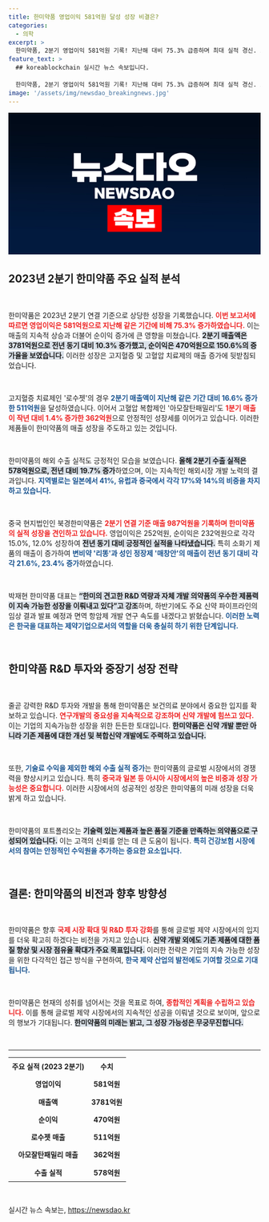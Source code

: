```yaml
---
title: 한미약품 영업이익 581억원 달성 성장 비결은?
categories:
  - 의학
excerpt: >
  한미약품, 2분기 영업이익 581억원 기록! 지난해 대비 75.3% 급증하며 최대 실적 경신. 고지혈증치료제 로수젯도 매출 상승, 하반기 신약 기대감에 찬사 이어져! 클릭해서 자세히 확인해보세요!
feature_text: >
  ## koreablockchain 실시간 뉴스 속보입니다.

  한미약품, 2분기 영업이익 581억원 기록! 지난해 대비 75.3% 급증하며 최대 실적 경신. 고지혈증치료제 로수젯도 매출 상승, 하반기 신약 기대감에 찬사 이어져! 클릭해서 자세히 확인해보세요!
image: '/assets/img/newsdao_breakingnews.jpg'
---
```


<p><img src="/assets/img/newsdao_breakingnews.jpg" alt="koreablockchain 속보" /></p>

<h2 data-ke-size="size26">2023년 2분기 한미약품 주요 실적 분석</h2>

<p data-ke-size="size16">&nbsp;</p>

<p>한미약품은 2023년 2분기 연결 기준으로 상당한 성장을 기록했습니다. <b><span style="color: #ee2323;">이번 보고서에 따르면 영업이익은 581억원으로 지난해 같은 기간에 비해 75.3% 증가하였습니다.</span></b> 이는 매출의 지속적 상승과 더불어 순이익 증가에 큰 영향을 미쳤습니다. <b><span style="background-color: #21538527;">2분기 매출액은 3781억원으로 전년 동기 대비 10.3% 증가했고, 순이익은 470억원으로 150.6%의 증가율을 보였습니다.</span></b> 이러한 성장은 고지혈증 및 고혈압 치료제의 매출 증가에 뒷받침되었습니다.</p>

<p data-ke-size="size16">&nbsp;</p>

<p>고지혈증 치료제인 '로수젯'의 경우 <b><span style="color: #1a5490;">2분기 매출액이 지난해 같은 기간 대비 16.6% 증가한 511억원</span></b>을 달성하였습니다. 이어서 고혈압 복합제인 '아모잘탄패밀리'도 <b><span style="color: #ee2323;">1분기 매출이 작년 대비 1.4% 증가한 362억원</span></b>으로 안정적인 성장세를 이어가고 있습니다. 이러한 제품들이 한미약품의 매출 성장을 주도하고 있는 것입니다.</p>

<p data-ke-size="size16">&nbsp;</p>

<p>한미약품의 해외 수출 실적도 긍정적인 모습을 보였습니다. <b><span style="background-color: #21538527;">올해 2분기 수출 실적은 578억원으로, 전년 대비 19.7% 증가</span></b>하였으며, 이는 지속적인 해외시장 개발 노력의 결과입니다. <b><span style="color: #1a5490;">지역별로는 일본에서 41%, 유럽과 중국에서 각각 17%와 14%의 비중을 차지하고 있습니다.</span></b></p>

<p data-ke-size="size16">&nbsp;</p>

<p>중국 현지법인인 북경한미약품은 <b><span style="color: #ee2323;">2분기 연결 기준 매출 987억원을 기록하며 한미약품의 실적 성장을 견인하고 있습니다.</span></b> 영업이익은 252억원, 순이익은 232억원으로 각각 15.0%, 12.0% 성장하여 <b><span style="background-color: #21538527;">전년 동기 대비 긍정적인 실적을 나타냈습니다.</span></b> 특히 소화기 제품의 매출이 증가하여 <b><span style="color: #1a5490;">변비약 '리똥'과 성인 정장제 '매창안'의 매출이 전년 동기 대비 각각 21.6%, 23.4% 증가</span></b>하였습니다.</p>

<p data-ke-size="size16">&nbsp;</p>

<p>박재현 한미약품 대표는 <b><span style="background-color: #21538527;">“한미의 견고한 R&amp;D 역량과 자체 개발 의약품의 우수한 제품력이 지속 가능한 성장을 이뤄내고 있다”고 강조</span></b>하며, 하반기에도 주요 신약 파이프라인의 임상 결과 발표 예정과 면역 항암제 개발 연구 속도를 내겠다고 밝혔습니다. <b><span style="color: #1a5490;">이러한 노력은 한국을 대표하는 제약기업으로서의 역할을 더욱 충실히 하기 위한 단계입니다.</span></b></p>

<p data-ke-size="size16">&nbsp;</p>

<h2 data-ke-size="size26">한미약품 R&D 투자와 중장기 성장 전략</h2>

<p data-ke-size="size16">&nbsp;</p>

<p>줄곧 강력한 R&amp;D 투자와 개발을 통해 한미약품은 보건의료 분야에서 중요한 입지를 확보하고 있습니다. <b><span style="color: #ee2323;">연구개발의 중요성을 지속적으로 강조하며 신약 개발에 힘쓰고 있다.</span></b> 이는 기업의 지속가능한 성장을 위한 든든한 토대입니다. <b><span style="background-color: #21538527;">한미약품은 신약 개발 뿐만 아니라 기존 제품에 대한 개선 및 복합신약 개발에도 주력하고 있습니다.</span></b></p>

<p data-ke-size="size16">&nbsp;</p>

<p>또한, <b><span style="color: #1a5490;">기술료 수익을 제외한 해외 수출 실적 증가</span></b>는 한미약품의 글로벌 시장에서의 경쟁력을 향상시키고 있습니다. 특히 <b><span style="color: #ee2323;">중국과 일본 등 아시아 시장에서의 높은 비중과 성장 가능성은 중요합니다.</span></b> 이러한 시장에서의 성공적인 성장은 한미약품의 미래 성장을 더욱 밝게 하고 있습니다.</p>

<p data-ke-size="size16">&nbsp;</p>

<p>한미약품의 포트폴리오는 <b><span style="background-color: #21538527;">기술력 있는 제품과 높은 품질 기준을 만족하는 의약품으로 구성되어 있습니다.</span></b> 이는 고객의 신뢰를 얻는 데 큰 도움이 됩니다. <b><span style="color: #1a5490;">특히 건강보험 시장에서의 참여는 안정적인 수익원을 추가하는 중요한 요소입니다.</span></b></p>

<p data-ke-size="size16">&nbsp;</p>

<h2 data-ke-size="size26">결론: 한미약품의 비전과 향후 방향성</h2>

<p data-ke-size="size16">&nbsp;</p>

<p>한미약품은 향후 <b><span style="color: #ee2323;">국제 시장 확대 및 R&amp;D 투자 강화</span></b>를 통해 글로벌 제약 시장에서의 입지를 더욱 확고히 하겠다는 비전을 가지고 있습니다. <b><span style="background-color: #21538527;">신약 개발 외에도 기존 제품에 대한 품질 향상 및 시장 점유율 확대가 주요 목표입니다.</span></b> 이러한 전략은 기업의 지속 가능한 성장을 위한 다각적인 접근 방식을 구현하여, <b><span style="color: #1a5490;">한국 제약 산업의 발전에도 기여할 것으로 기대됩니다.</span></b></p>

<p data-ke-size="size16">&nbsp;</p>

<p>한미약품은 현재의 성취를 넘어서는 것을 목표로 하여, <b><span style="color: #ee2323;">종합적인 계획을 수립하고 있습니다.</span></b> 이를 통해 글로벌 제약 시장에서의 지속적인 성공을 이뤄낼 것으로 보이며, 앞으로의 행보가 기대됩니다. <b><span style="background-color: #21538527;">한미약품의 미래는 밝고, 그 성장 가능성은 무궁무진합니다.</span></b></p>

<p data-ke-size="size16">&nbsp;</p>

<hr>

<table>
  <tr>
    <td style="text-align: center; height: 30px;"><b>주요 실적 (2023 2분기)</b></td>
    <td style="text-align: center; height: 30px;"><b>수치</b></td>
  </tr>
  <tr>
    <td style="text-align: center; height: 30px;"><b>영업이익</b></td>
    <td style="text-align: center; height: 30px;"><b>581억원</b></td>
  </tr>
  <tr>
    <td style="text-align: center; height: 30px;"><b>매출액</b></td>
    <td style="text-align: center; height: 30px;"><b>3781억원</b></td>
  </tr>
  <tr>
    <td style="text-align: center; height: 30px;"><b>순이익</b></td>
    <td style="text-align: center; height: 30px;"><b>470억원</b></td>
  </tr>
  <tr>
    <td style="text-align: center; height: 30px;"><b>로수젯 매출</b></td>
    <td style="text-align: center; height: 30px;"><b>511억원</b></td>
  </tr>
  <tr>
    <td style="text-align: center; height: 30px;"><b>아모잘탄패밀리 매출</b></td>
    <td style="text-align: center; height: 30px;"><b>362억원</b></td>
  </tr>
  <tr>
    <td style="text-align: center; height: 30px;"><b>수출 실적</b></td>
    <td style="text-align: center; height: 30px;"><b>578억원</b></td>
  </tr>
</table>

<p data-ke-size="size16">&nbsp;</p>
실시간 뉴스 속보는, <a href="https://newsdao.kr" rel="dofollow">https://newsdao.kr</a>


